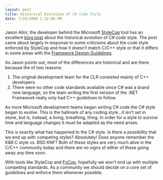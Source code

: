 ```yaml
---
layout: post
title: Historical Evolution of C# Code Style
date: 7/20/2008 1:32:06 PM
---
```


Jason Allor, the developer behind the Microsoft [StyleCop](http://code.msdn.microsoft.com/sourceanalysis) tool has an excellent [blog post](http://blogs.msdn.com/sourceanalysis/archive/2008/05/25/a-difference-of-style.aspx) about the historical evolution of C# code style. The post came about largely in response to some criticisms about the code style enforced by StyleCop and how it doesn’t match C/C++ style or that it differs in some areas with the [Framework Design Guidelines](http://www.amazon.com/gp/redirect.html?ie=UTF8&location=http%3A%2F%2Fwww.amazon.com%2FFramework-Design-Guidelines-Conventions-Development%2Fdp%2F0321246756%3Fie%3DUTF8%26s%3Dbooks%26qid%3D1216257857%26sr%3D8-1&tag=scotdorm-20&linkCode=ur2&camp=1789&creative=9325). 

As Jason points out, most of the differences are historical and are there because the of two reasons:

1.  The original development team for the CLR consisted mainly of C++ developers.
2.  There were no other code standards available since C# was a brand new language, so the team writing the first version of the .NET Framework really only had C++ guidelines to follow.  

As more Microsoft development teams began writing C# code the C# style began to evolve. This is the hallmark of any coding style…it isn’t set in stone, but is, instead, a living, breathing, thing. In order for a style to survive time and language changes it must be adapted as the need arises. 

This is exactly what has happened to the C# style. Is there a possibility that we end up with competing styles? Absolutely! Does anyone remember the K&R C style vs. BSD KNF? Both of these styles are very much alive in the C/C++ community today and there are no signs of either of these going away any time soon.

With tools like StyleCop and [FxCop](http://msdn.microsoft.com/en-us/library/bb429476(VS.80).aspx), hopefully we won’t end up with multiple competing standards. As a community we should decide on a core set of guidelines and enforce them whenever possible.
